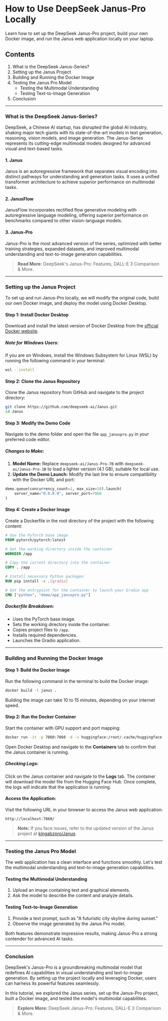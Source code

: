 # How to Use DeepSeek Janus-Pro Locally
Learn how to set up the DeepSeek Janus-Pro project, build your own Docker image, and run the Janus web application locally on your laptop.

## Contents
1. What is the DeepSeek Janus-Series?
2. Setting up the Janus Project
3. Building and Running the Docker Image
4. Testing the Janus Pro Model
   - Testing the Multimodal Understanding
   - Testing Text-to-Image Generation
5. Conclusion

---

### What is the DeepSeek Janus-Series?
DeepSeek, a Chinese AI startup, has disrupted the global AI industry, shaking major tech giants with its state-of-the-art models in text generation, reasoning, vision models, and image generation. The Janus-Series represents its cutting-edge multimodal models designed for advanced visual and text-based tasks.

#### **1. Janus**
Janus is an autoregressive framework that separates visual encoding into distinct pathways for understanding and generation tasks. It uses a unified transformer architecture to achieve superior performance on multimodal tasks.

#### **2. JanusFlow**
JanusFlow incorporates rectified flow generative modeling with autoregressive language modeling, offering superior performance on benchmarks compared to other vision-language models.

#### **3. Janus-Pro**
Janus-Pro is the most advanced version of the series, optimized with better training strategies, expanded datasets, and improved multimodal understanding and text-to-image generation capabilities.

> **Read More:** DeepSeek's Janus-Pro: Features, DALL-E 3 Comparison & More.

---

### Setting up the Janus Project
To set up and run Janus-Pro locally, we will modify the original code, build our own Docker image, and deploy the model using Docker Desktop.

#### **Step 1: Install Docker Desktop**
Download and install the latest version of Docker Desktop from the [official Docker website](https://www.docker.com/).

##### **Note for Windows Users:**
If you are on Windows, install the Windows Subsystem for Linux (WSL) by running the following command in your terminal:

```bash
wsl --install
```

#### **Step 2: Clone the Janus Repository**
Clone the Janus repository from GitHub and navigate to the project directory:

```bash
git clone https://github.com/deepseek-ai/Janus.git
cd Janus
```

#### **Step 3: Modify the Demo Code**
Navigate to the demo folder and open the file `app_januspro.py` in your preferred code editor.

##### **Changes to Make:**
1. **Model Name:** Replace `deepseek-ai/Janus-Pro-7B` with `deepseek-ai/Janus-Pro-1B` to load a lighter version (4.1 GB), suitable for local use.
2. **Update the Demo Launch:** Modify the last line to ensure compatibility with the Docker URL and port:

```python
demo.queue(concurrency_count=1, max_size=10).launch(
    server_name="0.0.0.0", server_port=7860
)
```

#### **Step 4: Create a Docker Image**
Create a Dockerfile in the root directory of the project with the following content:

```dockerfile
# Use the PyTorch base image
FROM pytorch/pytorch:latest

# Set the working directory inside the container
WORKDIR /app

# Copy the current directory into the container
COPY . /app

# Install necessary Python packages
RUN pip install -e .[gradio]

# Set the entrypoint for the container to launch your Gradio app
CMD ["python", "demo/app_januspro.py"]
```

##### **Dockerfile Breakdown:**
- Uses the PyTorch base image.
- Sets the working directory inside the container.
- Copies project files to `/app`.
- Installs required dependencies.
- Launches the Gradio application.

---

### Building and Running the Docker Image

#### **Step 1: Build the Docker Image**
Run the following command in the terminal to build the Docker image:

```bash
docker build -t janus .
```

Building the image can take 10 to 15 minutes, depending on your internet speed.

#### **Step 2: Run the Docker Container**
Start the container with GPU support and port mapping:

```bash
docker run -it -p 7860:7860 -d -v huggingface:/root/.cache/huggingface -w /app --gpus all --name janus janus:latest
```

Open Docker Desktop and navigate to the **Containers** tab to confirm that the Janus container is running.

##### **Checking Logs:**
Click on the Janus container and navigate to the **Logs** tab. The container will download the model file from the Hugging Face Hub. Once complete, the logs will indicate that the application is running.

#### **Access the Application:**
Visit the following URL in your browser to access the Janus web application:

```
http://localhost:7860/
```

> **Note:** If you face issues, refer to the updated version of the Janus project at [kingabzpro/Janus](https://github.com/kingabzpro/Janus).

---

### Testing the Janus Pro Model
The web application has a clean interface and functions smoothly. Let's test the multimodal understanding and text-to-image generation capabilities.

#### **Testing the Multimodal Understanding**
1. Upload an image containing text and graphical elements.
2. Ask the model to describe the content and analyze details.

#### **Testing Text-to-Image Generation**
1. Provide a text prompt, such as "A futuristic city skyline during sunset."
2. Observe the image generated by the Janus Pro model.

Both features demonstrate impressive results, making Janus-Pro a strong contender for advanced AI tasks.

---

### Conclusion
DeepSeek's Janus-Pro is a groundbreaking multimodal model that redefines AI capabilities in visual understanding and text-to-image generation. By setting up the project locally and leveraging Docker, users can harness its powerful features seamlessly.

In this tutorial, we explored the Janus series, set up the Janus-Pro project, built a Docker image, and tested the model's multimodal capabilities.

> **Explore More:** DeepSeek Janus-Pro: Features, DALL-E 3 Comparison & More.

